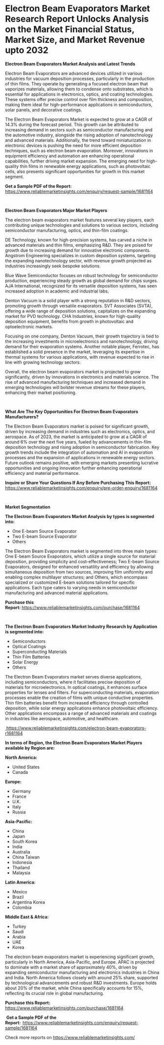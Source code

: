 <p><h1>Electron Beam Evaporators Market Research Report Unlocks Analysis on the Market Financial Status, Market Size, and Market Revenue upto 2032</h1></p><p><strong>Electron Beam Evaporators Market Analysis and Latest Trends</strong></p>
<p><p>Electron Beam Evaporators are advanced devices utilized in various industries for vacuum deposition processes, particularly in the production of thin films. They operate by generating a focused electron beam that vaporizes materials, allowing them to condense onto substrates, which is essential for applications in electronics, optics, and coating technologies. These systems offer precise control over film thickness and composition, making them ideal for high-performance applications in semiconductors, solar panels, and decorative coatings.</p><p>The Electron Beam Evaporators Market is expected to grow at a CAGR of 14.3% during the forecast period. This growth can be attributed to increasing demand in sectors such as semiconductor manufacturing and the automotive industry, alongside the rising adoption of nanotechnology and advanced materials. Additionally, the trend toward miniaturization in electronic devices is pushing the need for more efficient deposition techniques, such as electron beam evaporation. Moreover, innovations in equipment efficiency and automation are enhancing operational capabilities, further driving market expansion. The emerging need for high-quality thin films in renewable energy applications, such as photovoltaic cells, also presents significant opportunities for growth in this market segment.</p></p>
<p><strong>Get a Sample PDF of the Report:&nbsp;</strong> <a href="https://www.reliablemarketinsights.com/enquiry/request-sample/1681164?utm_campaign=2116&utm_medium=2&utm_source=Github&utm_content=ia&utm_term=16022025&utm_id=electron-beam-evaporators">https://www.reliablemarketinsights.com/enquiry/request-sample/1681164</a></p>
<p>&nbsp;</p>
<p><strong>Electron Beam Evaporators Major Market Players</strong></p>
<p><p>The electron beam evaporators market features several key players, each contributing unique technologies and solutions to various sectors, including semiconductor manufacturing, optics, and thin-film coatings.</p><p>DE Technology, known for high-precision systems, has carved a niche in advanced materials and thin films, emphasizing R&D. They are poised for growth due to increasing demand for innovative electronic components. Angstrom Engineering specializes in custom deposition systems, targeting the expanding nanotechnology sector, with revenue growth projected as industries increasingly seek bespoke solutions.</p><p>Blue Wave Semiconductor focuses on robust technology for semiconductor production, experiencing steady growth as global demand for chips surges. AJA International, recognized for its versatile deposition systems, has seen increased adoption in academic and industrial labs.</p><p>Denton Vacuum is a solid player with a strong reputation in R&D sectors, promoting growth through versatile evaporators. SVT Associates (SVTA), offering a wide range of deposition solutions, capitalizes on the expanding market for PVD technology. CHA Industries, known for high-quality deposition equipment, benefits from growth in photovoltaic and optoelectronic markets.</p><p>Focusing on one company, Denton Vacuum, their growth trajectory is tied to the increasing investments in microelectronics and nanotechnology, driving demand for their evaporation systems. Another notable player, Ferrotec, has established a solid presence in the market, leveraging its expertise in thermal systems for various applications, with revenue expected to rise in line with growing technology sectors.</p><p>Overall, the electron beam evaporators market is projected to grow significantly, driven by innovations in electronics and materials science. The rise of advanced manufacturing techniques and increased demand in emerging technologies will bolster revenue streams for these players, enhancing their market positioning.</p></p>
<p>&nbsp;</p>
<p><strong>What Are The Key Opportunities For Electron Beam Evaporators Manufacturers?</strong></p>
<p><p>The Electron Beam Evaporators market is poised for significant growth, driven by increasing demand in industries such as electronics, optics, and aerospace. As of 2023, the market is anticipated to grow at a CAGR of around 6% over the next five years, fueled by advancements in thin-film deposition technology and rising adoption in semiconductor fabrication. Key growth trends include the integration of automation and AI in evaporation processes and the expansion of applications in renewable energy sectors. Future outlook remains positive, with emerging markets presenting lucrative opportunities and ongoing innovation further enhancing operational efficiency and material performance.</p></p>
<p><strong>Inquire or Share Your Questions If Any Before Purchasing This Report:</strong> <a href="https://www.reliablemarketinsights.com/enquiry/pre-order-enquiry/1681164?utm_campaign=2116&utm_medium=2&utm_source=Github&utm_content=ia&utm_term=16022025&utm_id=electron-beam-evaporators">https://www.reliablemarketinsights.com/enquiry/pre-order-enquiry/1681164</a></p>
<p>&nbsp;</p>
<p><strong>Market Segmentation</strong></p>
<p><strong>The Electron Beam Evaporators Market Analysis by types is segmented into:</strong></p>
<p><ul><li>One E-beam Source Evaporator</li><li>Two E-beam Source Evaporator</li><li>Others</li></ul></p>
<p><p>The Electron Beam Evaporators market is segmented into three main types: One E-beam Source Evaporators, which utilize a single source for material deposition, providing simplicity and cost-effectiveness; Two E-beam Source Evaporators, designed for enhanced versatility and efficiency by allowing simultaneous deposition from two sources, improving film uniformity and enabling complex multilayer structures; and Others, which encompass specialized or customized E-beam solutions tailored for specific applications. Each type caters to varying needs in semiconductor manufacturing and advanced material applications.</p></p>
<p><strong>Purchase this Report:&nbsp;</strong><a href="https://www.reliablemarketinsights.com/purchase/1681164?utm_campaign=2116&utm_medium=2&utm_source=Github&utm_content=ia&utm_term=16022025&utm_id=electron-beam-evaporators">https://www.reliablemarketinsights.com/purchase/1681164</a></p>
<p>&nbsp;</p>
<p><strong>The Electron Beam Evaporators Market Industry Research by Application is segmented into:</strong></p>
<p><ul><li>Semiconductors</li><li>Optical Coatings</li><li>Superconducting Materials</li><li>Thin Film Batteries</li><li>Solar Energy</li><li>Others</li></ul></p>
<p><p>The Electron Beam Evaporators market serves diverse applications, including semiconductors, where it facilitates precise deposition of materials for microelectronics. In optical coatings, it enhances surface properties for lenses and filters. For superconducting materials, evaporation processes enable the creation of films with unique conductive properties. Thin film batteries benefit from increased efficiency through controlled deposition, while solar energy applications enhance photovoltaic efficiency. Other applications encompass a range of advanced materials and coatings in industries like aerospace, automotive, and healthcare.</p></p>
<p><a href="https://www.reliablemarketinsights.com/electron-beam-evaporators-r1681164?utm_campaign=2116&utm_medium=2&utm_source=Github&utm_content=ia&utm_term=16022025&utm_id=electron-beam-evaporators">&nbsp;https://www.reliablemarketinsights.com/electron-beam-evaporators-r1681164</a></p>
<p><strong>In terms of Region, the Electron Beam Evaporators Market Players available by Region are:</strong></p>
<p>
    <p> <strong> North America: </strong>
        <ul>
            <li>United States</li>
            <li>Canada</li>
        </ul>
        </p> 
    <p> <strong> Europe: </strong>
        <ul>
            <li>Germany</li>
            <li>France</li>
            <li>U.K.</li>
            <li>Italy</li>
            <li>Russia</li>
        </ul>
        </p> 
    <p> <strong> Asia-Pacific: </strong>
        <ul>
            <li>China</li>
            <li>Japan</li>
            <li>South Korea</li>
            <li>India</li>
            <li>Australia</li>
            <li>China Taiwan</li>
            <li>Indonesia</li>
            <li>Thailand</li>
            <li>Malaysia</li>
        </ul>
        </p> 
    <p> <strong> Latin America: </strong>
        <ul>
            <li>Mexico</li>
            <li>Brazil</li>
            <li>Argentina Korea</li>
            <li>Colombia</li>
        </ul>
        </p> 
    <p> <strong> Middle East & Africa: </strong>
        <ul>
            <li>Turkey</li>
            <li>Saudi</li>
            <li>Arabia</li>
            <li>UAE</li>
            <li>Korea</li>
        </ul>
    </p>
    </p>
<p><p>The electron beam evaporators market is experiencing significant growth, particularly in North America, Asia-Pacific, and Europe. APAC is projected to dominate with a market share of approximately 40%, driven by expanding semiconductor manufacturing and electronics industries in China and India. North America follows closely with around 25% share, supported by technological advancements and robust R&D investments. Europe holds about 20% of the market, while China specifically accounts for 15%, reflecting its crucial role in global manufacturing.</p></p>
<p><strong>Purchase this Report: </strong><a href="https://www.reliablemarketinsights.com/purchase/1681164?utm_campaign=2116&utm_medium=2&utm_source=Github&utm_content=ia&utm_term=16022025&utm_id=electron-beam-evaporators">https://www.reliablemarketinsights.com/purchase/1681164</a></p>
<p>&nbsp;<strong>Get a Sample PDF of the Report:&nbsp;&nbsp;</strong><a href="https://www.reliablemarketinsights.com/enquiry/request-sample/1681164?utm_campaign=2116&utm_medium=2&utm_source=Github&utm_content=ia&utm_term=16022025&utm_id=electron-beam-evaporators">https://www.reliablemarketinsights.com/enquiry/request-sample/1681164</a></p>
<p><strong></strong></p>
<p>Check more reports on <a href="https://www.reliablemarketinsights.com/?utm_campaign=2116&utm_medium=2&utm_source=Github&utm_content=ia&utm_term=16022025&utm_id=electron-beam-evaporators">https://www.reliablemarketinsights.com/</a></p>